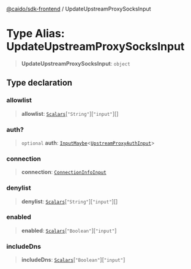 [@caido/sdk-frontend](../index.md) / UpdateUpstreamProxySocksInput

# Type Alias: UpdateUpstreamProxySocksInput

> **UpdateUpstreamProxySocksInput**: `object`

## Type declaration

### allowlist

> **allowlist**: [`Scalars`](Scalars.md)\[`"String"`\]\[`"input"`\][]

### auth?

> `optional` **auth**: [`InputMaybe`](InputMaybe.md)\<[`UpstreamProxyAuthInput`](UpstreamProxyAuthInput.md)\>

### connection

> **connection**: [`ConnectionInfoInput`](ConnectionInfoInput.md)

### denylist

> **denylist**: [`Scalars`](Scalars.md)\[`"String"`\]\[`"input"`\][]

### enabled

> **enabled**: [`Scalars`](Scalars.md)\[`"Boolean"`\]\[`"input"`\]

### includeDns

> **includeDns**: [`Scalars`](Scalars.md)\[`"Boolean"`\]\[`"input"`\]
